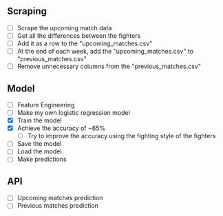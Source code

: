 ## Scraping

- [ ] Scrape the upcoming match data
- [ ] Get all the differences between the fighters
- [ ] Add it as a row to the "upcoming_matches.csv"
- [ ] At the end of each week, add the "upcoming_matches.csv" to "previous_matches.csv"
- [ ] Remove unnecessary columns from the "previous_matches.csv"

## Model

- [ ] Feature Engineering
- [ ] Make my own logistic regression model
- [x] Train the model
- [x] Achieve the accuracy of ~65%
    - [ ] Try to improve the accuracy using the fighting style of the fighters
- [ ] Save the model
- [ ] Load the model
- [ ] Make predictions

## API

- [ ] Upcoming matches prediction
- [ ] Previous matches prediction
